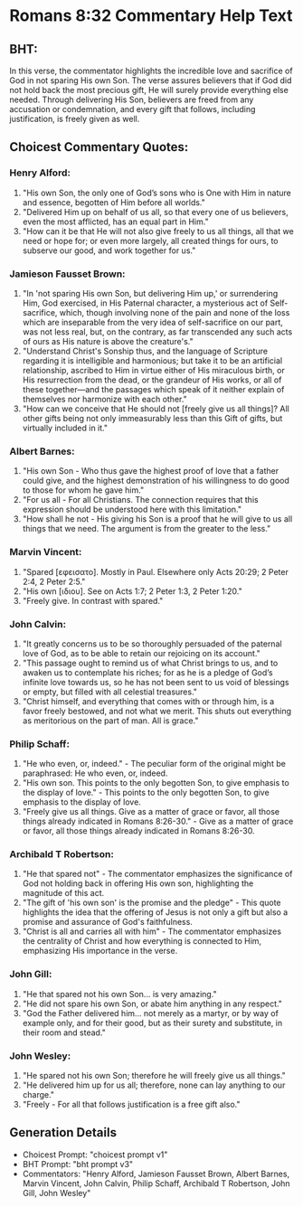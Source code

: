 # Romans 8:32 Commentary Help Text

## BHT:
In this verse, the commentator highlights the incredible love and sacrifice of God in not sparing His own Son. The verse assures believers that if God did not hold back the most precious gift, He will surely provide everything else needed. Through delivering His Son, believers are freed from any accusation or condemnation, and every gift that follows, including justification, is freely given as well.

## Choicest Commentary Quotes:
### Henry Alford:
1. "His own Son, the only one of God’s sons who is One with Him in nature and essence, begotten of Him before all worlds."
2. "Delivered Him up on behalf of us all, so that every one of us believers, even the most afflicted, has an equal part in Him."
3. "How can it be that He will not also give freely to us all things, all that we need or hope for; or even more largely, all created things for ours, to subserve our good, and work together for us."

### Jamieson Fausset Brown:
1. "In 'not sparing His own Son, but delivering Him up,' or surrendering Him, God exercised, in His Paternal character, a mysterious act of Self-sacrifice, which, though involving none of the pain and none of the loss which are inseparable from the very idea of self-sacrifice on our part, was not less real, but, on the contrary, as far transcended any such acts of ours as His nature is above the creature's."
2. "Understand Christ's Sonship thus, and the language of Scripture regarding it is intelligible and harmonious; but take it to be an artificial relationship, ascribed to Him in virtue either of His miraculous birth, or His resurrection from the dead, or the grandeur of His works, or all of these together—and the passages which speak of it neither explain of themselves nor harmonize with each other."
3. "How can we conceive that He should not [freely give us all things]? All other gifts being not only immeasurably less than this Gift of gifts, but virtually included in it."

### Albert Barnes:
1. "His own Son - Who thus gave the highest proof of love that a father could give, and the highest demonstration of his willingness to do good to those for whom he gave him."
2. "For us all - For all Christians. The connection requires that this expression should be understood here with this limitation."
3. "How shall he not - His giving his Son is a proof that he will give to us all things that we need. The argument is from the greater to the less."

### Marvin Vincent:
1. "Spared [εφεισατο]. Mostly in Paul. Elsewhere only Acts 20:29; 2 Peter 2:4, 2 Peter 2:5."
2. "His own [ιδιου]. See on Acts 1:7; 2 Peter 1:3, 2 Peter 1:20."
3. "Freely give. In contrast with spared."

### John Calvin:
1. "It greatly concerns us to be so thoroughly persuaded of the paternal love of God, as to be able to retain our rejoicing on its account."
2. "This passage ought to remind us of what Christ brings to us, and to awaken us to contemplate his riches; for as he is a pledge of God’s infinite love towards us, so he has not been sent to us void of blessings or empty, but filled with all celestial treasures."
3. "Christ himself, and everything that comes with or through him, is a favor freely bestowed, and not what we merit. This shuts out everything as meritorious on the part of man. All is grace."

### Philip Schaff:
1. "He who even, or, indeed." - The peculiar form of the original might be paraphrased: He who even, or, indeed.
2. "His own son. This points to the only begotten Son, to give emphasis to the display of love." - This points to the only begotten Son, to give emphasis to the display of love.
3. "Freely give us all things. Give as a matter of grace or favor, all those things already indicated in Romans 8:26-30." - Give as a matter of grace or favor, all those things already indicated in Romans 8:26-30.

### Archibald T Robertson:
1. "He that spared not" - The commentator emphasizes the significance of God not holding back in offering His own son, highlighting the magnitude of this act.
2. "The gift of 'his own son' is the promise and the pledge" - This quote highlights the idea that the offering of Jesus is not only a gift but also a promise and assurance of God's faithfulness.
3. "Christ is all and carries all with him" - The commentator emphasizes the centrality of Christ and how everything is connected to Him, emphasizing His importance in the verse.

### John Gill:
1. "He that spared not his own Son... is very amazing."
2. "He did not spare his own Son, or abate him anything in any respect."
3. "God the Father delivered him... not merely as a martyr, or by way of example only, and for their good, but as their surety and substitute, in their room and stead."

### John Wesley:
1. "He spared not his own Son; therefore he will freely give us all things." 
2. "He delivered him up for us all; therefore, none can lay anything to our charge." 
3. "Freely - For all that follows justification is a free gift also."


## Generation Details
- Choicest Prompt: "choicest prompt v1"
- BHT Prompt: "bht prompt v3"
- Commentators: "Henry Alford, Jamieson Fausset Brown, Albert Barnes, Marvin Vincent, John Calvin, Philip Schaff, Archibald T Robertson, John Gill, John Wesley"
